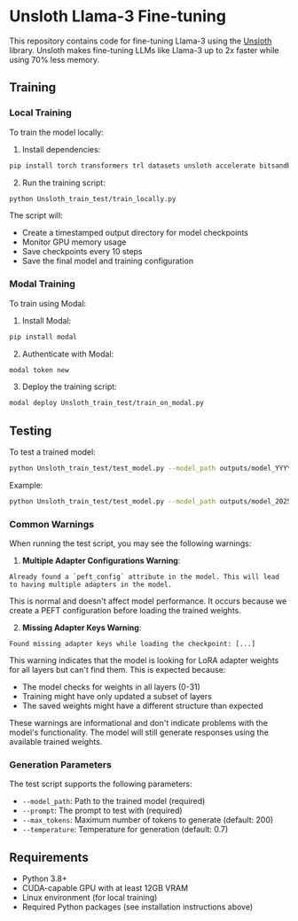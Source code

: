 # Unsloth Llama-3 Fine-tuning

This repository contains code for fine-tuning Llama-3 using the [Unsloth](https://github.com/unslothai/unsloth) library. Unsloth makes fine-tuning LLMs like Llama-3 up to 2x faster while using 70% less memory.

## Training

### Local Training

To train the model locally:

1. Install dependencies:
```bash
pip install torch transformers trl datasets unsloth accelerate bitsandbytes sentencepiece einops
```

2. Run the training script:
```bash
python Unsloth_train_test/train_locally.py
```

The script will:
- Create a timestamped output directory for model checkpoints
- Monitor GPU memory usage
- Save checkpoints every 10 steps
- Save the final model and training configuration

### Modal Training

To train using Modal:

1. Install Modal:
```bash
pip install modal
```

2. Authenticate with Modal:
```bash
modal token new
```

3. Deploy the training script:
```bash
modal deploy Unsloth_train_test/train_on_modal.py
```

## Testing

To test a trained model:

```bash
python Unsloth_train_test/test_model.py --model_path outputs/model_YYYYMMDD_HHMMSS/final_model/ --prompt "Your test prompt here"
```

Example:
```bash
python Unsloth_train_test/test_model.py --model_path outputs/model_20250325_174009/final_model/ --prompt "Continue the Fibonacci sequence: 1, 1, 2, 3, 5, 8," --max_tokens 1000
```

### Common Warnings

When running the test script, you may see the following warnings:

1. **Multiple Adapter Configurations Warning**:
```
Already found a `peft_config` attribute in the model. This will lead to having multiple adapters in the model.
```
This is normal and doesn't affect model performance. It occurs because we create a PEFT configuration before loading the trained weights.

2. **Missing Adapter Keys Warning**:
```
Found missing adapter keys while loading the checkpoint: [...]
```
This warning indicates that the model is looking for LoRA adapter weights for all layers but can't find them. This is expected because:
- The model checks for weights in all layers (0-31)
- Training might have only updated a subset of layers
- The saved weights might have a different structure than expected

These warnings are informational and don't indicate problems with the model's functionality. The model will still generate responses using the available trained weights.

### Generation Parameters

The test script supports the following parameters:
- `--model_path`: Path to the trained model (required)
- `--prompt`: The prompt to test with (required)
- `--max_tokens`: Maximum number of tokens to generate (default: 200)
- `--temperature`: Temperature for generation (default: 0.7)

## Requirements

- Python 3.8+
- CUDA-capable GPU with at least 12GB VRAM
- Linux environment (for local training)
- Required Python packages (see installation instructions above)



